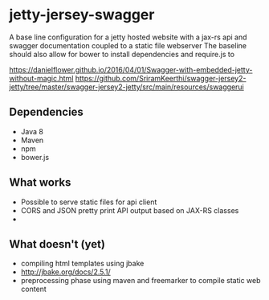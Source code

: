# jetty-jersey-swagger

A base line configuration for a jetty hosted website with a jax-rs api and swagger documentation coupled to a static file webserver
The baseline should also allow for bower to install dependencies and require.js to 


https://danielflower.github.io/2016/04/01/Swagger-with-embedded-jetty-without-magic.html
https://github.com/SriramKeerthi/swagger-jersey2-jetty/tree/master/swagger-jersey2-jetty/src/main/resources/swaggerui

## Dependencies

- Java 8
- Maven
- npm
- bower.js

## What works

- Possible to serve static files for api client
- CORS and JSON pretty print API output based on JAX-RS classes
- 


## What doesn't (yet)

- compiling html templates using jbake
- http://jbake.org/docs/2.5.1/
- preprocessing phase using maven and freemarker to compile static web content